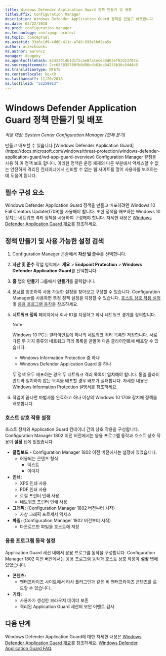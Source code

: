 ```yaml
---
title: Windows Defender Application Guard 정책 만들기 및 배포
titleSuffix: Configuration Manager
description: Windows Defender Application Guard 정책을 만들고 배포합니다.
ms.date: 03/22/2018
ms.prod: configuration-manager
ms.technology: configmgr-protect
ms.topic: conceptual
ms.assetid: 33a6c1d9-4dd8-411c-a748-693a5bd2ea5a
author: aczechowski
ms.author: aaroncz
manager: dougeby
ms.openlocfilehash: 82423914b1d1f5cae8fa4ecea3d02ef02d23703a
ms.sourcegitcommit: 2cc635835709fb8d86cdb63ea34233b36c94d4d8
ms.translationtype: MTE75
ms.contentlocale: ko-KR
ms.lasthandoff: 11/20/2018
ms.locfileid: "52258913"
---
```

# <a name="create-and-deploy-windows-defender-application-guard-policy"></a>Windows Defender Application Guard 정책 만들기 및 배포 
*적용 대상: System Center Configuration Manager (현재 분기)* 
 <!-- 1351960 --> 만들고 배포할 수 있습니다 [Windows Defender Application Guard](https://docs.microsoft.com/windows/threat-protection/windows-defender-application-guard/wd-app-guard-overview) Configuration Manager 끝점을 사용 하 여 정책 보호 합니다. 이러한 정책은 운영 체제의 다른 부분에서 액세스할 수 없는 안전하게 격리된 컨테이너에서 신뢰할 수 없는 웹 사이트를 열어 사용자를 보호하는 데 도움이 됩니다.

## <a name="prerequisites"></a>필수 구성 요소

Windows Defender Application Guard 정책을 만들고 배포하려면 Windows 10 Fall Creators Update(1709)를 사용해야 합니다. 또한 정책을 배포하는 Windows 10 장치는 네트워크 격리 정책을 사용하여 구성해야 합니다. 자세한 내용은 [Windows Defender Application Guard 개요](https://docs.microsoft.com/windows/threat-protection/windows-defender-application-guard/wd-app-guard-overview)를 참조하세요. 


## <a name="create-a-policy-and-to-browse-the-available-settings"></a>정책 만들기 및 사용 가능한 설정 검색

1. Configuration Manager 콘솔에서 **자산 및 준수**를 선택합니다.
2. **자산 및 준수** 작업 영역에서 **개요** > **Endpoint Protection** > **Windows Defender Application Guard**를 선택합니다.
3. **홈** 탭의 **만들기** 그룹에서  **만들기**를 클릭합니다.
4. [문서](https://docs.microsoft.com/windows/security/threat-protection/windows-defender-application-guard/configure-wd-app-guard)를 참조하여 사용 가능한 설정을 찾아보고 구성할 수 있습니다. Configuration Manager를 사용하면 특정 정책 설정을 지정할 수 있습니다. [호스트 상호 작용 설정](#BKMK_HIS) 및 [응용 프로그램 동작](#BKMK_AppB)을 참조하세요.
5. **네트워크 정의** 페이지에서 회사 ID를 지정하고 회사 네트워크 경계를 정의합니다.

    > [!NOTE]
    > Windows 10 PC는 클라이언트에 하나의 네트워크 격리 목록만 저장합니다. 서로 다른 두 가지 종류의 네트워크 격리 목록을 만들어 다음 클라이언트에 배포할 수 있습니다.
    >
    >  - Windows Information Protection 중 하나
    >  - Windows Defender Application Guard 중 하나
    >
    > 두 정책 모두 배포하는 경우 두 네트워크 격리 목록이 일치해야 합니다. 동일 클라이언트와 일치하지 않는 목록을 배포할 경우 배포가 실패합니다. 자세한 내용은 [Windows Information Protection 설명서](https://docs.microsoft.com/windows/threat-protection/windows-information-protection/create-wip-policy-using-sccm)를 참조하세요.
    > 
    > 

6. 작업이 끝나면 마법사를 완료하고 하나 이상의 Windows 10 1709 장치에 정책을 배포합니다.

### <a name="bkmk_HIS"></a> 호스트 상호 작용 설정
호스트 장치와 Application Guard 컨테이너 간의 상호 작용을 구성합니다. Configuration Manager 1802 이전 버전에서는 응용 프로그램 동작과 호스트 상호 작용이 **설정** 탭에 있었습니다.

- **클립보드** - Configuration Manager 1802 이전 버전에서는 설정에 있었습니다.
    - 허용되는 콘텐츠 형식
        - 텍스트
        - 이미지
- **인쇄:**
    - XPS 인쇄 사용
    - PDF 인쇄 사용
    - 로컬 프린터 인쇄 사용
    - 네트워크 프린터 인쇄 사용
- **그래픽:** (Configuration Manager 1802 버전부터 시작)
    - 가상 그래픽 프로세서 액세스
- **파일:** (Configuration Manager 1802 버전부터 시작)
    - 다운로드한 파일을 호스트에 저장

### <a name="bkmk_ABS"></a> 응용 프로그램 동작 설정
Application Guard 세션 내에서 응용 프로그램 동작을 구성합니다. Configuration Manager 1802 이전 버전에서는 응용 프로그램 동작과 호스트 상호 작용이 **설정** 탭에 있었습니다.

- **콘텐츠:**
   - 엔터프라이즈 사이트에서 타사 플러그인과 같은 비 엔터프라이즈 콘텐츠를 로드할 수 있습니다.
- **기타:**
    - 사용자가 생성한 브라우저 데이터 보존
    - 격리된 Application Guard 세션의 보안 이벤트 감사



## <a name="next-steps"></a>다음 단계
Windows Defender Application Guard에 대한 자세한 내용은 [Windows Defender Application Guard 개요](https://docs.microsoft.com/windows/security/threat-protection/windows-defender-application-guard/wd-app-guard-overview)를 참조하세요.
[Windows Defender Application Guard FAQ](https://docs.microsoft.com/windows/security/threat-protection/windows-defender-application-guard/faq-wd-app-guard).
